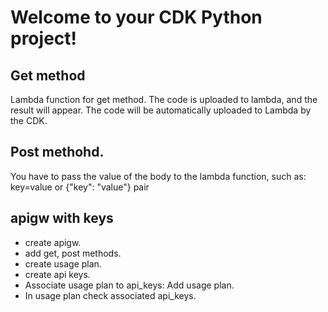 
# Welcome to your CDK Python project!

## Get method

Lambda function for get method. The code is uploaded to lambda, and the result will appear. The code will be automatically uploaded to Lambda by the CDK.

## Post methohd.
You have to pass the value of the body to the lambda function, such as: key=value or {"key": "value"} pair

## apigw with keys

- create apigw.
- add get, post methods.
- create usage plan.
- create api keys.
- Associate usage plan to api_keys: Add usage plan.
- In usage plan check associated api_keys.
